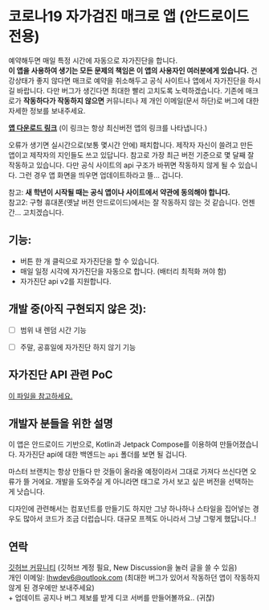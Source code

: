 # 코로나19 자가검진 매크로 앱 (안드로이드 전용)
예약해두면 매일 특정 시간에 자동으로 자가진단을 합니다.  
**이 앱을 사용하여 생기는 모든 문제의 책임은 이 앱의 사용자인 여러분에게 있습니다.** 건강상태가 좋지 않다면 매크로 예약을 취소해두고 공식 사이트나 앱에서 자가진단을 하시길 바랍니다. 다만 버그가 생긴다면 최대한 빨리 고치도록 노력하겠습니다. 기존에 매크로가 **작동하다가 작동하지 않으면** 커뮤니티나 제 개인 이메일(문서 하단)로 버그에 대한 자세한 정보를 보내주세요.

[**앱 다운로드 링크**](https://github.com/lhwdev/covid-selftest-macro/releases/latest/download/app-release.apk)
(이 링크는 항상 최신버전 앱의 링크를 나타냅니다.)

오류가 생기면 실시간으로(보통 몇시간 안에) 패치합니다.
제작자 자신이 쓸려고 만든 앱이고 제작자의 지인들도 쓰고 있답니다.
참고로 가장 최근 버전 기준으로 몇 달째 잘 작동하고 있습니다. 다만 공식 사이트의 api 구조가 바뀌면
작동하지 않게 될 수 있습니다. 그런 경우 앱 화면을 띄우면 업데이트하라고 뜰... 겁니다.

참고: **새 학년이 시작될 때는 공식 앱이나 사이트에서 약관에 동의해야 합니다.**  
참고2: 구형 휴대폰(옛날 버전 안드로이드)에서는 잘 작동하지 않는 것 같습니다. 언젠간... 고치겠습니다.  


## 기능:
- 버튼 한 개 클릭으로 자가진단을 할 수 있습니다.
- 매일 일정 시각에 자가진단을 자동으로 합니다. (배터리 최적화 꺼야 함)
- 자가진단 api v2를 지원합니다.


## 개발 중(아직 구현되지 않은 것):
- [ ] 범위 내 렌덤 시간 기능
- [ ] 주말, 공휴일에 자가진단 하지 않기 기능


## 자가진단 API 관련 PoC
[이 파일을 참고하세요.](PoC.md)

## 개발자 분들을 위한 설명
이 앱은 안드로이드 기반으로, Kotlin과 Jetpack Compose를 이용하여 만들어졌습니다. 자가진단 api에 대한 백엔드는 `api`
폴더를 보면 될 겁니다.

마스터 브랜치는 항상 만들다 만 것들이 올라올 예정이라서 그대로 가져다 쓰신다면 오류가 뜰 거에요. 개발을 도와주실 게
아니라면 태그로 가서 보고 싶은 버전을 선택하는 게 낫습니다.

디자인에 관련해서는 컴포넌트를 만들기도 하지만 그냥 하나하나 스타일을 집어넣는 경우도 많아서 코드가 조금 더럽습니다.
대규모 프젝도 아니라서 그냥 그렇게 했답니다..!


## 연락
[깃허브 커뮤니티](https://github.com/lhwdev/covid-selftest-macro/discussions) (깃허브 계정 필요, New Discussion을 눌러 글을 쓸 수 있음)  
개인 이메일: lhwdev6@outlook.com (최대한 버그가 있어서 작동하던 앱이 작동하지 않게 된 경우에만 보내주세요)  
\+ 업데이트 공지나 버그 제보를 받게 디코 서버를 만들어볼까요.. (귀찮)
